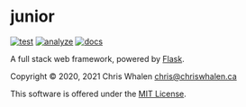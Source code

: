 
junior
======

[![test](https://github.com/chriswhalen/junior/actions/workflows/test.yml/badge.svg)](https://github.com/chriswhalen/junior/actions/workflows/test.yml)
[![analyze](https://github.com/chriswhalen/junior/actions/workflows/analyze.yml/badge.svg)](https://github.com/chriswhalen/junior/actions/workflows/analyze.yml)
[![docs](https://readthedocs.org/projects/itsjunior/badge/?version=latest)](https://itsjunior.readthedocs.io/en/latest/?badge=latest)

A full stack web framework, powered by [Flask]( https://flask.palletsprojects.com ).

Copyright © 2020, 2021
Chris Whalen <chris@chriswhalen.ca>

This software is offered under the [MIT License]( ./LICENSE.md ).
